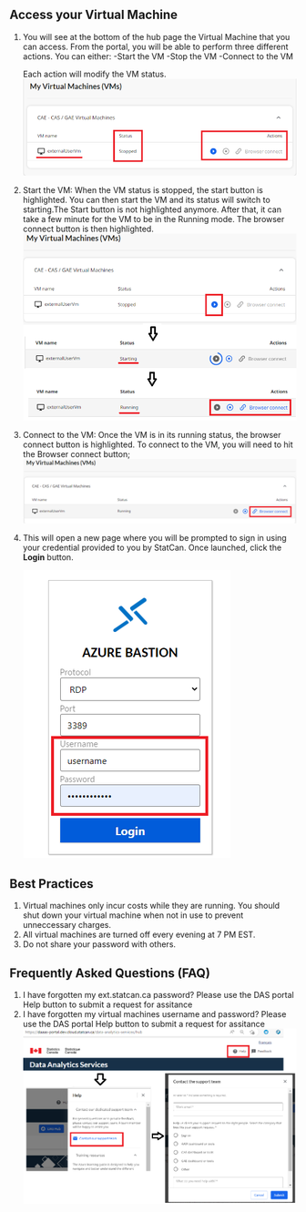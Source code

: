 ## Access your Virtual Machine

1. You will see at the bottom of the hub page the Virtual Machine that you can access.
From the portal, you will be able to perform three different actions. 
You can either:
    -Start the VM
    -Stop the VM
    -Connect to the VM

   Each action will modify the VM status.
    ![External VM](images/ExternalVM.png)     

2. Start the VM: When the VM status is stopped, the start button is highlighted. You can then start the VM and its status will switch to starting.The Start button is not highlighted anymore.
After that, it can take a few minute for the VM to be in the Running mode. 
The browser connect button is then highlighted.
    ![Start VM](images/StartVM.png) 

3. Connect to the VM: Once the VM is in its running status, the browser connect button is highlighted. To connect to the VM, you will need to hit the Browser connect button; 
    ![Browser Connect](images/BrowserConnect.png) 
    
4.  This will open a new page where you will be prompted to sign in using your credential provided to you by StatCan. Once launched, click the **Login** button.

    ![Enter VM Credentials](images/EnterCredential.png)


## Best Practices
1. Virtual machines only incur costs while they are running. You should shut down your virtual machine when not in use to prevent unneccessary charges.
2. All virtual machines are turned off every evening at 7 PM EST.
3. Do not share your password with others.

## Frequently Asked Questions (FAQ)
1. I have forgotten my ext.statcan.ca password?
    Please use the DAS portal Help button to submit a request for assitance
2. I have forgotten my virtual machines username and password?
    Please use the DAS portal Help button to submit a request for assitance 
    ![Help](images/Help.png)


















<!-- ## StatCan external Account (firstname.lastname@ext.statcan.ca)   

1. Using a modern web browser, click the sign-in button:  (add image of sign-in)
    - [https://daaas-portal.prod.cloud.statcan.ca/data-analytics-services/hub](https://daaas-portal.dev.cloud.statcan.ca/data-analytics-services/hub)

Note: First time logging in, you will prompted to change your password.

2. Once signed in, you will be in the hub page. You can go to that page by selecting the arrow next to the user name and select Das Hub as shown here.   

    ![DAS Hub](images/HubPage.png)     

3. You will see at the bottom of the hub page the Virtual Machine that you can access.
From the portal, you will be able to either
    -Start the VM
    -Stop the VM
    -Connect to the VM

    ![DAS Hub](images/StartStopVM.png)     

4. You will need to start your virtual machine and wait for your virtual machines to be in the "running" state. This can take a few minutes. (add image of running start and start button)
5. To connect to the VM, you will need to hit te Browser connect button. This will open a new page where you will be prompted to sign in using your credential provided to you by StatCan. Once launched, click the **Login** button.

    ![DAS Hub](images/BrowserConnect.png) 
    
Best Practices
1. You can stop  your virtual machine when not in use. All virtual machines are turned off every evening at 7 PM EST.
2. Do not share your password with others.


Frequently Asked Quesitons (FAQ)
1. I have forgotten my ext.statcan.ca password?
    Please use the DAS portal Help button to submit a request for assitance (add image)
2. I have forgotten my virtual machines username and password?
    Please use the DAS portal Help button to submit a request for assitance (add image)
 -->
